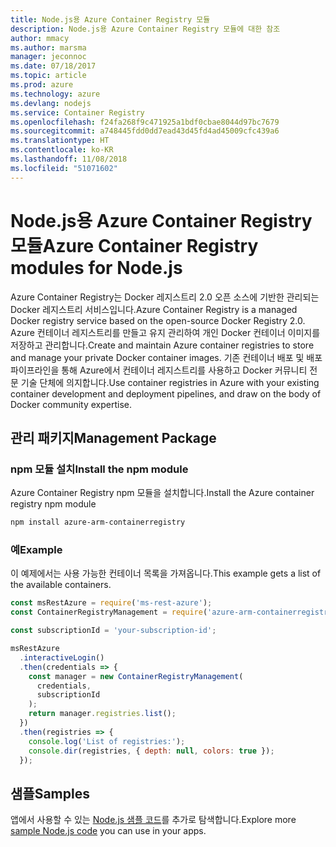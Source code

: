 ```yaml
---
title: Node.js용 Azure Container Registry 모듈
description: Node.js용 Azure Container Registry 모듈에 대한 참조
author: mmacy
ms.author: marsma
manager: jeconnoc
ms.date: 07/18/2017
ms.topic: article
ms.prod: azure
ms.technology: azure
ms.devlang: nodejs
ms.service: Container Registry
ms.openlocfilehash: f24fa268f9c471925a1bdf0cbae8044d97bc7679
ms.sourcegitcommit: a748445fdd0dd7ead43d45fd4ad45009cfc439a6
ms.translationtype: HT
ms.contentlocale: ko-KR
ms.lasthandoff: 11/08/2018
ms.locfileid: "51071602"
---
```

# <a name="azure-container-registry-modules-for-nodejs"></a><span data-ttu-id="b4d07-103">Node.js용 Azure Container Registry 모듈</span><span class="sxs-lookup"><span data-stu-id="b4d07-103">Azure Container Registry modules for Node.js</span></span>

<span data-ttu-id="b4d07-104">Azure Container Registry는 Docker 레지스트리 2.0 오픈 소스에 기반한 관리되는 Docker 레지스트리 서비스입니다.</span><span class="sxs-lookup"><span data-stu-id="b4d07-104">Azure Container Registry is a managed Docker registry service based on the open-source Docker Registry 2.0.</span></span> <span data-ttu-id="b4d07-105">Azure 컨테이너 레지스트리를 만들고 유지 관리하여 개인 Docker 컨테이너 이미지를 저장하고 관리합니다.</span><span class="sxs-lookup"><span data-stu-id="b4d07-105">Create and maintain Azure container registries to store and manage your private Docker container images.</span></span> <span data-ttu-id="b4d07-106">기존 컨테이너 배포 및 배포 파이프라인을 통해 Azure에서 컨테이너 레지스트리를 사용하고 Docker 커뮤니티 전문 기술 단체에 의지합니다.</span><span class="sxs-lookup"><span data-stu-id="b4d07-106">Use container registries in Azure with your existing container development and deployment pipelines, and draw on the body of Docker community expertise.</span></span>

## <a name="management-package"></a><span data-ttu-id="b4d07-107">관리 패키지</span><span class="sxs-lookup"><span data-stu-id="b4d07-107">Management Package</span></span>

### <a name="install-the-npm-module"></a><span data-ttu-id="b4d07-108">npm 모듈 설치</span><span class="sxs-lookup"><span data-stu-id="b4d07-108">Install the npm module</span></span>

<span data-ttu-id="b4d07-109">Azure Container Registry npm 모듈을 설치합니다.</span><span class="sxs-lookup"><span data-stu-id="b4d07-109">Install the Azure container registry npm module</span></span>

```bash
npm install azure-arm-containerregistry
```

### <a name="example"></a><span data-ttu-id="b4d07-110">예</span><span class="sxs-lookup"><span data-stu-id="b4d07-110">Example</span></span>

<span data-ttu-id="b4d07-111">이 예제에서는 사용 가능한 컨테이너 목록을 가져옵니다.</span><span class="sxs-lookup"><span data-stu-id="b4d07-111">This example gets a list of the available containers.</span></span>

```javascript
const msRestAzure = require('ms-rest-azure');
const ContainerRegistryManagement = require('azure-arm-containerregistry');

const subscriptionId = 'your-subscription-id';

msRestAzure
  .interactiveLogin()
  .then(credentials => {
    const manager = new ContainerRegistryManagement(
      credentials,
      subscriptionId
    );
    return manager.registries.list();
  })
  .then(registries => {
    console.log('List of registries:');
    console.dir(registries, { depth: null, colors: true });
  });
```

## <a name="samples"></a><span data-ttu-id="b4d07-112">샘플</span><span class="sxs-lookup"><span data-stu-id="b4d07-112">Samples</span></span>

<span data-ttu-id="b4d07-113">앱에서 사용할 수 있는 [Node.js 샘플 코드](https://azure.microsoft.com/resources/samples/?platform=nodejs)를 추가로 탐색합니다.</span><span class="sxs-lookup"><span data-stu-id="b4d07-113">Explore more [sample Node.js code](https://azure.microsoft.com/resources/samples/?platform=nodejs) you can use in your apps.</span></span>
